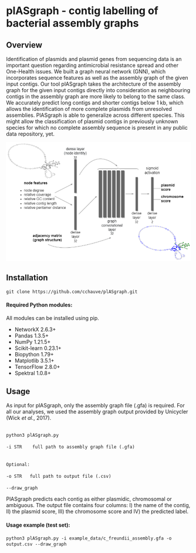 # plASgraph - contig labelling of bacterial assembly graphs

## Overview

Identification of plasmids and plasmid genes from sequencing data is an important question regarding antimicrobial resistance spread and other One-Health issues. We built a graph neural network (GNN), which incorporates sequence features as well as the assembly graph of the given input contigs. Our tool plASgraph takes the architecture of the assembly graph for the given input contigs directly into consideration as neighbouring contigs in the assembly graph are more likely to belong to the same class. We accurately predict long contigs and shorter contigs below 1 kb, which allows the identification of more complete plasmids from unresolved assemblies. PlASgraph is able to generalize across different species. This might allow the classification of plasmid contigs in previously unknown species for which no complete assembly sequence is present in any public data repository, yet.

<p align="center">
  <img src="/figures/model_architecture_figure_github.png" alt="drawing" width="600"/>
</p>


## Installation

~~~
git clone https://github.com/cchauve/plASgraph.git
~~~

#### Required Python modules:

All modules can be installed using pip.

  - NetworkX  2.6.3+
  - Pandas  1.3.5+
  - NumPy  1.21.5+
  - Scikit-learn  0.23.1+
  - Biopython  1.79+
  - Matplotlib  3.5.1+
  - TensorFlow  2.8.0+
  - Spektral  1.0.8+


## Usage

As input for plASgraph, only the assembly graph file (.gfa) is required. For all our analyses, we used the assembly graph output provided by Unicycler (Wick *et al*., 2017).

~~~

python3 plASgraph.py 

-i STR    full path to assembly graph file (.gfa) 


Optional:

-o STR   full path to output file (.csv)

--draw_graph

~~~

PlASgraph predicts each contig as either plasmidic, chromosomal or ambiguous. The output file contains four columns: I) the name of the contig, II) the plasmid score, III) the chromosome score and IV) the predicted label.


#### Usage example (test set):

~~~
python3 plASgraph.py -i example_data/c_freundii_assembly.gfa -o output.csv --draw_graph
~~~
